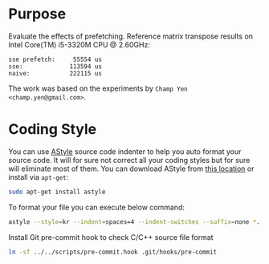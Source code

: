 Purpose
=======
Evaluate the effects of prefetching.
Reference matrix transpose results on Intel Core(TM) i5-3320M CPU @ 2.60GHz:
```
sse prefetch:     55554 us
sse:             113594 us
naive:           222115 us
```

The work was based on the experiments by `Champ Yen <champ.yen@gmail.com>`.

Coding Style
============
You can use [AStyle](http://astyle.sourceforge.net/) source code indenter to
help you auto format your source code. It will for sure not correct all your coding styles but
for sure will eliminate most of them. You can download AStyle from [this location](http://astyle.sourceforge.net/)
or install via `apt-get`:
```sh
sudo apt-get install astyle
```

To format your file you can execute below command:
```sh
astyle --style=kr --indent=spaces=4 --indent-switches --suffix=none *.[ch]
```

Install Git pre-commit hook to check C/C++ source file format
```sh
ln -sf ../../scripts/pre-commit.hook .git/hooks/pre-commit
```
